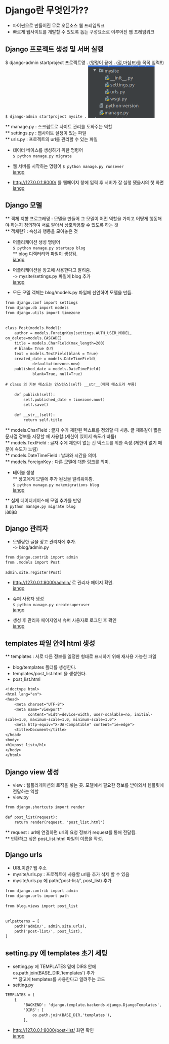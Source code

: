 # Django란 무엇인가??
* 파이썬으로 만들어진 무료 오픈소스 웹 프레임워크 
* 빠르게 웹사이트를 개발할 수 있도록 돕는 구성요소로 이루어진 웹 프레임워크

## Django 프로젝트 생성 및 서버 실행
$ django-admin startproject 프로젝트명 . (명령어 끝에 . (점,마침표)를 꼭꼭 입력!!)
` $ django-admin startproject mysite . `
![jango](./img/img1.PNG)

** manage.py : 스크립트로 사이트 관리를 도와주는 역할  
** settings.py : 웹사이트 설정이 있는 파일  
** urls.py : 프로젝트의 url를 관리할 수 있는 파일  

* 데이터 베이스를 생성하기 위한 명령어  
` $ python manage.py migrate `
* 웹 서버를 시작하는 명령어
` $ python manage.py runsever `  
[jango](./img/img2.PNG)

* http://127.0.0.1:8000/ 를 웹페이지 창에 입력 후 서버가 잘 실행 됐을시의 첫 화면  
[jango](./img/img3.PNG)

## Django 모델
** 객체 지향 프로그래밍 : 모델을 만들어 그 모델이 어떤 역할을 가지고 어떻게 행동해야 하는지 정의하여 서로 알아서 상호작용할 수 있도록 하는 것  
** 객체란? : 속성과 행동을 모아놓은 것

* 어플리케이션 생성 명령어  
` $ python manage.py startapp blog `  
** blog 디렉터리와 파일이 생성됨.  
[jango](./img/img4.PNG)

* 어플리케이션을 장고에 사용한다고 알려줌.  
-> mysite/settings.py 파일에 blog 추가  
[jango](./img/img5.PNG)

* 모든 모델 객체는 blog/models.py 파일에 선언하여 모델을 만듬.  
```
from django.conf import settings
from django.db import models
from django.utils import timezone


class Post(models.Model):
    author = models.ForeignKey(settings.AUTH_USER_MODEL, on_delete=models.CASCADE)
    title = models.CharField(max_length=200)
    # blank= True 추가
    text = models.TextField(blank = True)
    created_date = models.DateTimeField(
            default=timezone.now)
    published_date = models.DateTimeField(
            blank=True, null=True)

# class 의 기본 메소드는 인스턴스(self) __str__(매직 메소드라 부름)
   
    def publish(self):
        self.published_date = timezone.now()
        self.save()

    def __str__(self):
        return self.title
```  

** models.CharField : 글자 수가 제한된 텍스트를 정의할 때 사용. 글 제목같이 짧은 문자열 정보를 저장할 때 사용함.(제한이 있어서 속도가 빠름)  
** models.TextField : 글자 수에 제한이 없는 긴 텍스트를 위한 속성.(제한이 없기 때문에 속도가 느림)  
** models.DateTimeField : 날짜와 시간을 의미.  
** models.ForeignKey : 다른 모델에 대한 링크를 의미.  

* 테이블 생성  
** 장고에게 모델에 추가 된것을 알려줘야함.  
` $ python manage.py makemigrations blog `  
[jango](./img/img6.PNG)  

** 실제 데이터베이스에 모델 추가를 반영  
` $ python manage.py migrate blog `  
[jango](./img/img7.PNG)  

## Django 관리자 
* 모델링한 글을 장고 관리자에 추가.  
-> blog/admin.py  
``` 
from django.contrib import admin
from .models import Post

admin.site.register(Post)
```
* http://127.0.0.1:8000/admin/ 로 관리자 페이지 확인.  
[jango](./img/img8.PNG) 

* 슈퍼 사용자 생성  
` $ python manage.py createsuperuser `  
[jango](./img/img9.PNG) 

* 생성 후 관리자 페이지엥서 슈퍼 사용자로 로그인 후 확인  
[jango](./img/img10.PNG) 

## templates 파일 안에 html 생성  
** templates : 서로 다른 정보를 일정한 형태로 표시하기 위해 재사용 가능한 파일
* blog/templates 폴더를 생성한다.
* templates/post_list.html 을 생성한다.
* post_list.html  
```
<!doctype html>
<html lang="en">
<head>
    <meta charset="UTF-8">
    <meta name="viewport"
          content="width=device-width, user-scalable=no, initial-scale=1.0, maximum-scale=1.0, minimum-scale=1.0">
    <meta http-equiv="X-UA-Compatible" content="ie=edge">
    <title>Document</title>
</head>
<body>
<h1>post_list</h1>
</body>
</html>  
```

## Django view 생성
* view : 웹플리케이션의 로직을 넣는 곳. 모델에서 필요한 정보를 받아와서 템플릿에 전달하는 역할 
* view.py   
```
from django.shortcuts import render

def post_list(request):
    return render(request, 'post_list.html')  
```
** request : url에 연결하면 url의 요청 정보가 request를 통해 전달됨.  
** 반환하고 싶은 post_list.html 파일의 이름을 작성.

## Django urls
* URL이란? 웹 주소
* mysite/urls.py : 프로젝트에 사용할 url을 추가 삭제 할 수 있음
* mysite/urls.py 에 path('post-list/', post_list) 추가  
```
from django.contrib import admin
from django.urls import path

from blog.views import post_list


urlpatterns = [
    path('admin/', admin.site.urls),
    path('post-list/', post_list),
] 
```

## setting.py 에 templates 초기 세팅
* setting.py 에 TEMPLATES 밑에 DIRS 안에 os.path.join(BASE_DIR,'templates') 추가  
** 장고에 templates를 사용한다고 알려주는 코드
* setting.py  

```
TEMPLATES = [
    {
        'BACKEND': 'django.template.backends.django.DjangoTemplates',
        'DIRS': [
            os.path.join(BASE_DIR,'templates'), 
        ],  
```
* http://127.0.0.1:8000/post-list/ 화면 확인  
[jango](./img/img11.PNG) 

